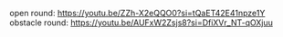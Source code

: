 open round: https://youtu.be/ZZh-X2eQQO0?si=tQaET42E41npze1Y
obstacle round: https://youtu.be/AUFxW2Zsjs8?si=DfiXVr_NT-qOXjuu 

